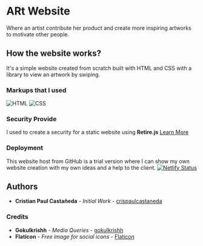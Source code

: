 # ARt Website

Where an artist contribute her product and create more inspiring artworks to motivate other people.

## How the website works?

It's a simple website created from scratch built with HTML and CSS with a library to view an artwork by swiping.

### Markups that I used
![HTML](https://img.icons8.com/color/30/html-filetype.png)
![CSS](https://img.icons8.com/color/30/css-filetype.png)

### Security Provide
I used to create a security for a static website using **Retire.js**
[Learn More](https://retirejs.github.io/retire.js/)

### Deployment

This website host from GitHub is a trial version where I can show my own website creation with my own ideas and a help to the client.
[![Netlify Status](https://api.netlify.com/api/v1/badges/aba204da-4504-430a-b581-eac4d1f5c49c/deploy-status)](https://app.netlify.com/sites/marichugalleria/deploys)

## Authors

* **Cristian Paul Castañeda** - *Initial Work* - [crispaulcastaneda](https://www.crispaulcastaneda.ml)

### Credits

* **Gokulkrishh** - *Media Queries* - [gokulkrishh](https://gist.github.com/gokulkrishh/242e68d1ee94ad05f488)
* **Flaticon** - *Free image for social icons* - [Flaticon](https://www.flaticon.com/)
